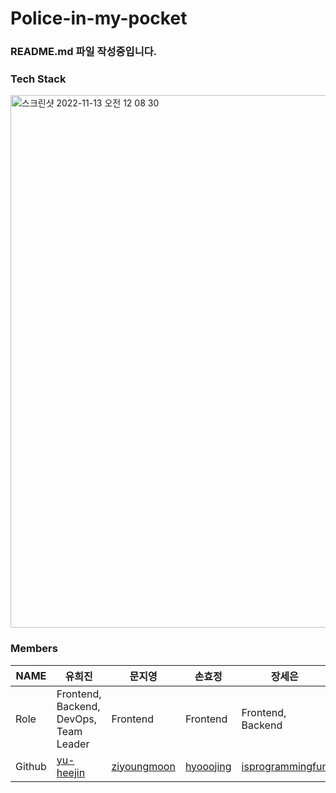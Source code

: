 # Police-in-my-pocket

### README.md 파일 작성중입니다.

### Tech Stack
<img width="852" alt="스크린샷 2022-11-13 오전 12 08 30" src="https://user-images.githubusercontent.com/96467030/201482634-43b6ec56-6745-494f-9f17-149fcae222b8.png">


### Members
|NAME|유희진          |문지영    |손효정           |장세은            |
|---|---|---|---|---|
|Role|Frontend, Backend, DevOps, Team Leader          |Frontend    |Frontend           |Frontend, Backend            |
|Github|[yu-heejin](https://github.com/yu-heejin)|[ziyoungmoon](https://github.com/ziyoungmoon)|[hyooojing](https://github.com/hyooojing)   |[isprogrammingfun](https://github.com/isprogrammingfun)  |
 
